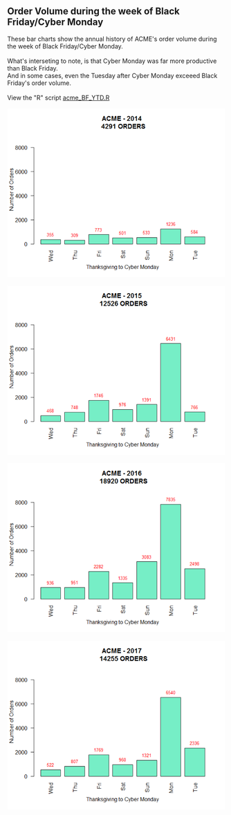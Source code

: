 ## Order Volume during the week of Black Friday/Cyber Monday
These bar charts show the annual history of ACME's order volume during the week of Black Friday/Cyber Monday.<br /><br />
What's interseting to note, is that Cyber Monday was far more productive than Black Friday.<br />
And in some cases, even the Tuesday after Cyber Monday exceeed Black Friday's order volume.<br /><br />
View the "R" script [acme_BF_YTD.R](/acme/weekly/acme_BF_YTD.R)
<br /><br />
<img src="https://github.com/recjo/r/blob/master/acme/weekly/acme_ytd_2014.png"><br /><br />
<img src="https://github.com/recjo/r/blob/master/acme/weekly/acme_ytd_2015.png"><br /><br />
<img src="https://github.com/recjo/r/blob/master/acme/weekly/acme_ytd_2016.png"><br /><br />
<img src="https://github.com/recjo/r/blob/master/acme/weekly/acme_ytd_2017.png"><br /><br />
   
